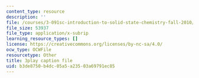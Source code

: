 ```yaml
---
content_type: resource
description: ''
file: /courses/3-091sc-introduction-to-solid-state-chemistry-fall-2010/b3de8750b4dc05a5a23503a69791ec85_2Q_fna3TTbs.srt
file_size: 53937
file_type: application/x-subrip
learning_resource_types: []
license: https://creativecommons.org/licenses/by-nc-sa/4.0/
ocw_type: OCWFile
resourcetype: Other
title: 3play caption file
uid: b3de8750-b4dc-05a5-a235-03a69791ec85
---
```

